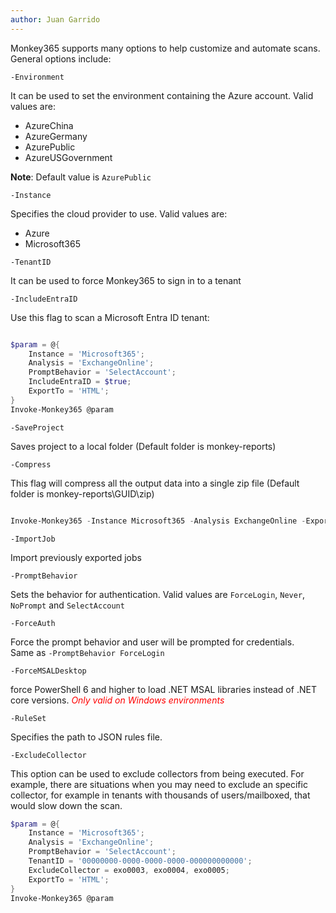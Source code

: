 ```yaml
---
author: Juan Garrido
---
```


Monkey365 supports many options to help customize and automate scans. General options include:

```-Environment```

It can be used to set the environment containing the Azure account. Valid values are:

* AzureChina
* AzureGermany
* AzurePublic
* AzureUSGovernment

**Note**: Default value is ```AzurePublic```

 ```-Instance```

Specifies the cloud provider to use. Valid values are:

* Azure
* Microsoft365

 ```-TenantID```

It can be used to force Monkey365 to sign in to a tenant

```-IncludeEntraID```

Use this flag to scan a Microsoft Entra ID tenant:

``` powershell

$param = @{
    Instance = 'Microsoft365';
    Analysis = 'ExchangeOnline';
    PromptBehavior = 'SelectAccount';
	IncludeEntraID = $true;
    ExportTo = 'HTML';
}
Invoke-Monkey365 @param
```

```-SaveProject```

Saves project to a local folder (Default folder is monkey-reports)

```-Compress```

This flag will compress all the output data into a single zip file (Default folder is monkey-reports\GUID\zip)

``` powershell

Invoke-Monkey365 -Instance Microsoft365 -Analysis ExchangeOnline -ExportTo HTML -Compress

```

```-ImportJob```

Import previously exported jobs

```-PromptBehavior```

Sets the behavior for authentication. Valid values are ```ForceLogin```, ```Never```, ```NoPrompt``` and ```SelectAccount```

```-ForceAuth```

Force the prompt behavior and user will be prompted for credentials. <br /> Same as ```-PromptBehavior ForceLogin```

```-ForceMSALDesktop```

force PowerShell 6 and higher to load .NET MSAL libraries instead of .NET core versions. <span style="color:red">*Only valid on Windows environments*</span>

```-RuleSet```

Specifies the path to JSON rules file.

```-ExcludeCollector```

This option can be used to exclude collectors from being executed. For example, there are situations when you may need to exclude an specific collector, for example in tenants with thousands of users/mailboxed, that would slow down the scan.

``` powershell
$param = @{
    Instance = 'Microsoft365';
    Analysis = 'ExchangeOnline';
    PromptBehavior = 'SelectAccount';
    TenantID = '00000000-0000-0000-0000-000000000000';
	ExcludeCollector = exo0003, exo0004, exo0005;
    ExportTo = 'HTML';
}
Invoke-Monkey365 @param
```